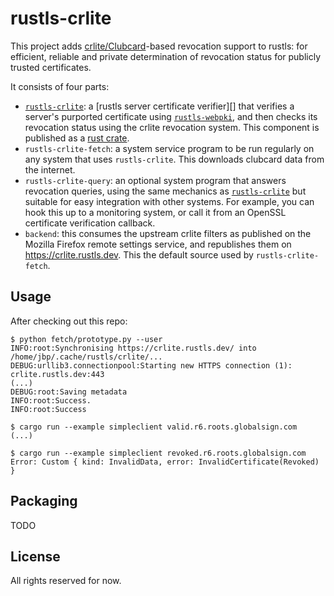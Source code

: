 # rustls-crlite

This project adds [crlite/Clubcard][]-based revocation support to rustls: for efficient,
reliable and private determination of revocation status for publicly trusted
certificates.

It consists of four parts:

- [`rustls-crlite`][]: a [rustls server certificate verifier][] that verifies a
  server's purported certificate using [`rustls-webpki`][], and then checks its
  revocation status using the crlite revocation system.  This component is
  published as a [rust crate][`rustls-crlite`].
- `rustls-crlite-fetch`: a system service program to be run regularly on any
  system that uses `rustls-crlite`. This downloads clubcard data from the internet.
- `rustls-crlite-query`: an optional system program that answers revocation queries,
  using the same mechanics as [`rustls-crlite`][] but suitable for easy integration
  with other systems.  For example, you can hook this up to a monitoring system, or
  call it from an OpenSSL certificate verification callback.
- `backend`: this consumes the upstream crlite filters as published on the Mozilla
  Firefox remote settings service, and republishes them on <https://crlite.rustls.dev>.
  This the default source used by `rustls-crlite-fetch`.

[`rustls-crlite`]: https://crates.io/crates/rustls-clubcard
[`rustls-webpki`]: https://crates.io/crates/rustls-webpki
[crlite/Clubcard]: https://research.mozilla.org/files/2025/04/clubcards_for_the_webpki.pdf

## Usage

After checking out this repo:

```shell
$ python fetch/prototype.py --user
INFO:root:Synchronising https://crlite.rustls.dev/ into /home/jbp/.cache/rustls/crlite/...
DEBUG:urllib3.connectionpool:Starting new HTTPS connection (1): crlite.rustls.dev:443
(...)
DEBUG:root:Saving metadata
INFO:root:Success.
INFO:root:Success

$ cargo run --example simpleclient valid.r6.roots.globalsign.com
(...)

$ cargo run --example simpleclient revoked.r6.roots.globalsign.com
Error: Custom { kind: InvalidData, error: InvalidCertificate(Revoked) }
```

## Packaging
TODO

## License
All rights reserved for now.
